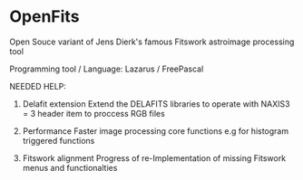 # OpenFits
Open Souce variant of Jens Dierk's famous Fitswork astroimage processing tool

Programming tool / Language: Lazarus / FreePascal

NEEDED HELP:

1. Delafit extension
Extend the DELAFITS libraries to operate with 
  NAXIS3  =                    3
header item to proccess RGB files

2. Performance
Faster image processing core functions e.g for histogram triggered functions

3. Fitswork alignment
Progress of re-Implementation of missing Fitswork menus and functionalties
